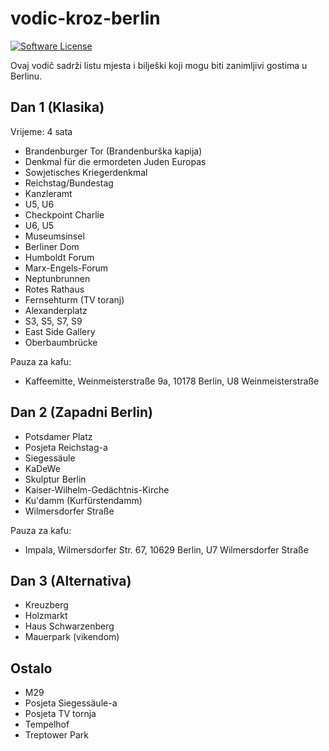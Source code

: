 # vodic-kroz-berlin

[![Software License](https://img.shields.io/badge/license-MIT-green.svg)](LICENSE)

Ovaj vodič sadrži listu mjesta i bilješki koji mogu biti zanimljivi gostima u Berlinu.

## Dan 1 (Klasika)

Vrijeme: 4 sata

- Brandenburger Tor (Brandenburška kapija)
- Denkmal für die ermordeten Juden Europas
- Sowjetisches Kriegerdenkmal
- Reichstag/Bundestag
- Kanzleramt
- U5, U6
- Checkpoint Charlie
- U6, U5
- Museumsinsel
- Berliner Dom
- Humboldt Forum
- Marx-Engels-Forum
- Neptunbrunnen
- Rotes Rathaus
- Fernsehturm (TV toranj)
- Alexanderplatz
- S3, S5, S7, S9
- East Side Gallery
- Oberbaumbrücke

Pauza za kafu:

- Kaffeemitte, Weinmeisterstraße 9a, 10178 Berlin, U8 Weinmeisterstraße

## Dan 2 (Zapadni Berlin)

- Potsdamer Platz
- Posjeta Reichstag-a
- Siegessäule
- KaDeWe
- Skulptur Berlin
- Kaiser-Wilhelm-Gedächtnis-Kirche
- Ku'damm (Kurfürstendamm)
- Wilmersdorfer Straße

Pauza za kafu:

- Impala, Wilmersdorfer Str. 67, 10629 Berlin, U7 Wilmersdorfer Straße

## Dan 3 (Alternativa)

- Kreuzberg
- Holzmarkt
- Haus Schwarzenberg
- Mauerpark (vikendom)

## Ostalo

- M29
- Posjeta Siegessäule-a
- Posjeta TV tornja
- Tempelhof
- Treptower Park
